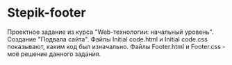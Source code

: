 # Stepik-footer
Проектное задание из курса "Web-технологии: начальный уровень". Создание "Подвала сайта". Файлы Initial code.html и Initial code.css показывают, каким код был изначально. Файлы Footer.html и Footer.css - моё решение данного задания.
